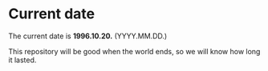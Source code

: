 # Current date

The current date is **1996.10.20.** (YYYY.MM.DD.)

This repository will be good when the world ends, so we will know how long it lasted.